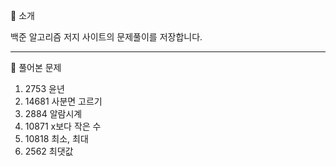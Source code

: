 🙌 소개

백준 알고리즘 저지 사이트의 문제풀이를 저장합니다.

---

📝 풀어본 문제

1.   2753 윤년
2.   14681 사분면 고르기
3.   2884 알람시계
4.   10871 x보다 작은 수
5.   10818 최소, 최대
6.   2562 최댓값
